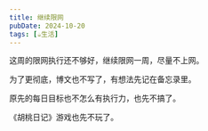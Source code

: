 ```yaml
---
title: 继续限网
pubDate: 2024-10-20
tags: [☕️生活]
---
```


这周的限网执行还不够好，继续限网一周，尽量不上网。

为了更彻底，博文也不写了，有想法先记在备忘录里。

原先的每日目标也不怎么有执行力，也先不搞了。

《胡桃日记》游戏也先不玩了。
